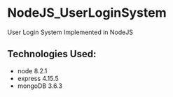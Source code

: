 # NodeJS_UserLoginSystem
User Login System Implemented in NodeJS

## Technologies Used:

* node 8.2.1
* express 4.15.5
* mongoDB 3.6.3